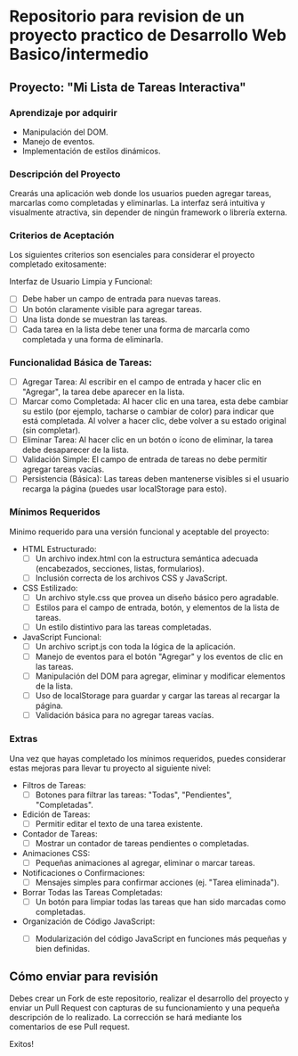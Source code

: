 # Repositorio para revision de un proyecto practico de Desarrollo Web Basico/intermedio 

## Proyecto: "Mi Lista de Tareas Interactiva"

### Aprendizaje por adquirir
- Manipulación del DOM.
- Manejo de eventos.
- Implementación de estilos dinámicos.

### Descripción del Proyecto
Crearás una aplicación web donde los usuarios pueden agregar tareas, marcarlas como completadas y eliminarlas. La interfaz será intuitiva y visualmente atractiva, sin depender de ningún framework o librería externa.

### Criterios de Aceptación
Los siguientes criterios son esenciales para considerar el proyecto completado exitosamente:

Interfaz de Usuario Limpia y Funcional:
  - [ ] Debe haber un campo de entrada para nuevas tareas.
  - [ ] Un botón claramente visible para agregar tareas.
  - [ ] Una lista donde se muestran las tareas.
  - [ ] Cada tarea en la lista debe tener una forma de marcarla como completada y una forma de eliminarla.
  
### Funcionalidad Básica de Tareas:
- [ ] Agregar Tarea: Al escribir en el campo de entrada y hacer clic en "Agregar", la tarea debe aparecer en la lista.
- [ ] Marcar como Completada: Al hacer clic en una tarea, esta debe cambiar su estilo (por ejemplo, tacharse o cambiar de color) para indicar que está completada. Al volver a hacer clic, debe volver a su estado original (sin completar).
- [ ] Eliminar Tarea: Al hacer clic en un botón o ícono de eliminar, la tarea debe desaparecer de la lista.
- [ ] Validación Simple: El campo de entrada de tareas no debe permitir agregar tareas vacías.
- [ ] Persistencia (Básica): Las tareas deben mantenerse visibles si el usuario recarga la página (puedes usar localStorage para esto).

### Mínimos Requeridos
Minimo requerido para una versión funcional y aceptable del proyecto:

- HTML Estructurado:
  - [ ] Un archivo index.html con la estructura semántica adecuada (encabezados, secciones, listas, formularios).
  - [ ] Inclusión correcta de los archivos CSS y JavaScript.
- CSS Estilizado:
  - [ ] Un archivo style.css que provea un diseño básico pero agradable.
  - [ ] Estilos para el campo de entrada, botón, y elementos de la lista de tareas.
  - [ ] Un estilo distintivo para las tareas completadas.
- JavaScript Funcional:
  - [ ] Un archivo script.js con toda la lógica de la aplicación.
  - [ ] Manejo de eventos para el botón "Agregar" y los eventos de clic en las tareas.
  - [ ] Manipulación del DOM para agregar, eliminar y modificar elementos de la lista.
  - [ ] Uso de localStorage para guardar y cargar las tareas al recargar la página.
  - [ ] Validación básica para no agregar tareas vacías.

### Extras
Una vez que hayas completado los mínimos requeridos, puedes considerar estas mejoras para llevar tu proyecto al siguiente nivel:

- Filtros de Tareas:
  - [ ] Botones para filtrar las tareas: "Todas", "Pendientes", "Completadas".
- Edición de Tareas:
  - [ ] Permitir editar el texto de una tarea existente.
- Contador de Tareas:
  - [ ] Mostrar un contador de tareas pendientes o completadas.
- Animaciones CSS:
  - [ ] Pequeñas animaciones al agregar, eliminar o marcar tareas.
- Notificaciones o Confirmaciones:
  - [ ] Mensajes simples para confirmar acciones (ej. "Tarea eliminada").
- Borrar Todas las Tareas Completadas:
  - [ ] Un botón para limpiar todas las tareas que han sido marcadas como completadas.
- Organización de Código JavaScript:
  - [ ] Modularización del código JavaScript en funciones más pequeñas y bien definidas.


## Cómo enviar para revisión

Debes crear un Fork de este repositorio, realizar el desarrollo del proyecto y enviar un Pull Request con capturas de su funcionamiento y una pequeña descripción de lo realizado. La corrección se hará mediante los comentarios de ese Pull request.

Exitos!
